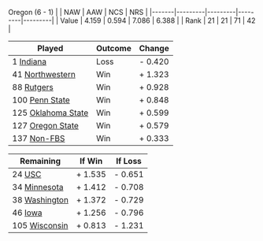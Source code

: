 Oregon (6 - 1)
|       |   NAW   |   AAW   |   NCS   |   NRS   |
|-------|---------|---------|---------|---------|
| Value |   4.159 |   0.594 |   7.086 |   6.388 |
| Rank  |      21 |      21 |      71 |      42 |

| Played                    | Outcome    |  Change  |
|---------------------------|------------|----------|
|   1 [Indiana               ](Indiana.md)| Loss       | -  0.420 |
|  41 [Northwestern          ](Northwestern.md)| Win        | +  1.323 |
|  88 [Rutgers               ](Rutgers.md)| Win        | +  0.928 |
| 100 [Penn State            ](PennState.md)| Win        | +  0.848 |
| 125 [Oklahoma State        ](OklahomaState.md)| Win        | +  0.599 |
| 127 [Oregon State          ](OregonState.md)| Win        | +  0.579 |
| 137 [Non-FBS               ](NonFBS.md)| Win        | +  0.333 |

| Remaining                 |  If Win  |  If Loss |
|---------------------------|----------|----------|
|  24 [USC                   ](USC.md)| +  1.535 | -  0.651 |
|  34 [Minnesota             ](Minnesota.md)| +  1.412 | -  0.708 |
|  38 [Washington            ](Washington.md)| +  1.372 | -  0.729 |
|  46 [Iowa                  ](Iowa.md)| +  1.256 | -  0.796 |
| 105 [Wisconsin             ](Wisconsin.md)| +  0.813 | -  1.231 |

